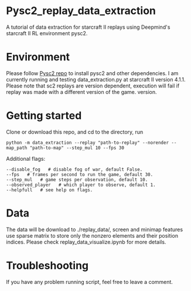 # Pysc2_replay_data_extraction
A tutorial of data extraction for starcraft II replays using Deepmind's starcraft II RL environment pysc2.

# Environment
Please follow [Pysc2 repo](https://github.com/deepmind/pysc2) to install pysc2 and other dependencies. I am currently running
and testing data_extraction.py at starcraft II version 4.1.1. Please note that sc2 replays are version dependent, execution will 
fail if replay was made with a different version of the game.
version.

# Getting started
Clone or download this repo, and cd to the directory, run

```shell
python -m data_extraction --replay "path-to-replay" --norender --map_path "path-to-map" --step_mul 10 --fps 30
```
Additional flags:
```shell
--disable_fog   # disable fog of war, default False.
--fps   # frames per second to run the game, default 30.
--step_mul   # game steps per observation, default 10.
--observed_player   # which player to observe, default 1.
--helpfull   # see help on flags.
```

# Data
The data will be download to ./replay_data/, screen and minimap features use sparse matrix to store only the nonzero elements and their position indices. Please check replay_data_visualize.ipynb for more details.

# Troubleshooting
If you have any problem running script, feel free to leave a comment.

